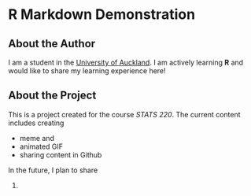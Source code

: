 # R Markdown Demonstration

## About the Author

I am a student in the [University of Auckland](https://www.auckland.ac.nz/en.html). I am actively learning **R** and would like to share my learning experience here!

## About the Project

This is a project created for the course *STATS 220*. The current content includes creating 

* meme and 
* animated GIF
* sharing content in Github

In the future, I plan to share

1. 
